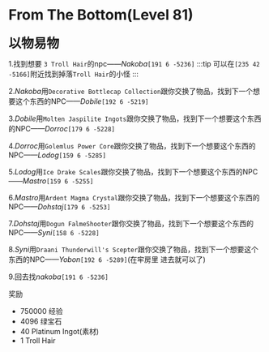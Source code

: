 # From The Bottom(Level 81)
<span style="font-size: 25px;">**以物易物**</span>

1.找到想要 `3 Troll Hair`的npc——*Nakoba*`[191 6 -5236]`
:::tip
可以在`[235 42 -5166]`附近找到掉落`Troll Hair`的小怪
:::

2.*Nakoba*用`Decorative Bottlecap Collection`跟你交换了物品，找到下一个想要这个东西的NPC——*Dobile*`[192 6 -5219]`

3.*Dobile*用`Molten Jaspilite Ingots`跟你交换了物品，找到下一个想要这个东西的NPC——*Dorroc*`[179 6 -5228]`

4.*Dorroc*用`Golemlus Power Core`跟你交换了物品，找到下一个想要这个东西的NPC——*Lodog*`[159 6 -5285]`

5.*Lodog*用`Ice Drake Scales`跟你交换了物品，找到下一个想要这个东西的NPC——*Mastro*`[159 6 -5255]`

6.*Mastro*用`Ardent Magma Crystal`跟你交换了物品，找到下一个想要这个东西的NPC——*Dohstaj*`[179 6 -5253]`

7.*Dohstaj*用`Dogun FalmeShooter`跟你交换了物品，找到下一个想要这个东西的NPC——*Syni*`[158 6 -5228]`

8.*Syni*用`Draani Thunderwill's Scepter`跟你交换了物品，找到下一个想要这个东西的NPC——*Yobon*`[192 6 -5289]`(在牢房里 进去就可以了)

9.回去找*nakoba*`[191 6 -5236]`

奖励
+ 750000 经验
+ 4096 绿宝石
+ 40 Platinum Ingot(素材)
+ 1 Troll Hair